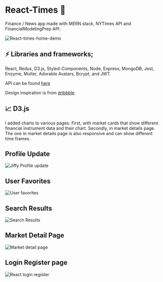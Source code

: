 # React-Times :newspaper:

Finance / News app made with MERN stack, NYTimes API and FinancialModelingPrep
API.

![React-times-home-demo](demo/reactTimes.gif)

## :zap: Libraries and frameworks;

React, Redux, D3.js, Styled-Components, Node, Express, MongoDB, Jest, Enzyme,
Multer, Adorable Avatars, Bcrypt, and JWT.

API can be found [here](https://github.com/urlDev/mern-react-times-api)

Design inspiration is from
[dribbble](https://dribbble.com/shots/11523226-NY-Times)

## :chart_with_upwards_trend: D3.js

I added charts to various pages. First, with market cards that show different
financial instrument data and their chart. Secondly, in market details page. The
one in market details page is also responsive and can show different time
frames.

## Profile Update

![Jiffy Profile update](https://i.paste.pics/37365506fbd4cf4472495e6895ac92d9.png)

## User Favorites

![User favorites](https://i.paste.pics/b12e46504282e9d9b4926e0973310563.png)

## Search Results

![Search Results](https://i.paste.pics/b29f7c6990937e5ea35efaa4a7531a4d.png)

## Market Detail Page

![Market detail page](https://i.paste.pics/088e89dade773b6c3aa5ba9992086621.png)

## Login Register page

![React login register](https://i.paste.pics/ee9714ddf3d385495e45321f15351189.png)
